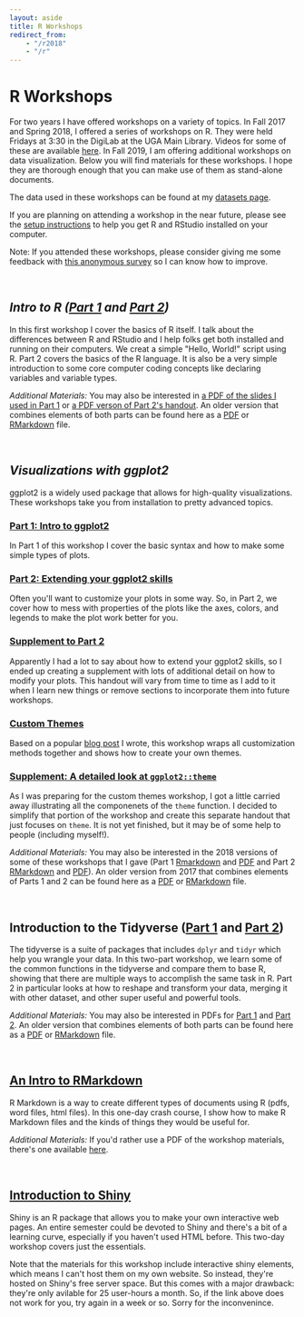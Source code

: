 ```yaml
---
layout: aside
title: R Workshops
redirect_from: 
    - "/r2018"
    - "/r"
---
```


# R Workshops

For two years I have offered workshops on a variety of topics. In Fall 2017 and Spring 2018, I offered a series of workshops on R. They were held Fridays at 3:30 in the DigiLab at the UGA Main Library. Videos for some of these are available [here](https://digilabuga.github.io/Resources/VideoTutorials.html). In Fall 2019, I am offering additional workshops on data visualization. Below you will find materials for these workshops. I hope they are thorough enough that you can make use of them as stand-alone documents. 

The data used in these workshops can be found at my [datasets page](/data).

If you are planning on attending a workshop in the near future, please see the [setup instructions](/pages/setup) to help you get R and RStudio installed on your computer.

Note: If you attended these workshops, please consider giving me some feedback with [this anonymous survey](/survey) so I can know how to improve. 

<br/>

## *Intro to R ([Part 1](/downloads/180119-intro-to-r-part1) and [Part 2](/downloads/180126-intro-to-r-part2))*

In this first workshop I cover the basics of R itself. I talk about the differences between R and RStudio and I help folks get both installed and running on their computers. We creat a simple "Hello, World!" script using R. Part 2 covers the basics of the R language. It is also be a very simple introduction to some core computer coding concepts like declaring variables and variable types.

*Additional Materials:* You may also be interested in [a PDF of the slides I used in Part 1](/downloads/180119-intro-to-r-part1.pdf) or [a PDF verson of Part 2's handout](/downloads/180126-intro-to-r-part2.pdf). An older version that combines elements of both parts can be found here as a [PDF](/downloads/170912-intro-to-r-handout.pdf) or [RMarkdown](/downloads/170913-intro_to_R.html) file.

<br/>

## *Visualizations with ggplot2*

ggplot2 is a widely used package that allows for high-quality visualizations. These workshops take you from installation to pretty advanced topics.

### [Part 1: Intro to ggplot2](/downloads/190821-intro_to_ggplot2)

In Part 1 of this workshop I cover the basic syntax and how to make some simple types of plots. 

### [Part 2: Extending your ggplot2 skills](/downloads/190828-ggplot2_intermediate)

Often you'll want to customize your plots in some way. So, in Part 2, we cover how to mess with properties of the plots like the axes, colors, and legends to make the plot work better for you. 

### [Supplement to Part 2](/downloads/190828-ggplot2_supplement)

Apparently I had a lot to say about how to extend your ggplot2 skills, so I ended up creating a supplement with lots of additional detail on how to modify your plots. This handout will vary from time to time as I add to it when I learn new things or remove sections to incorporate them into future workshops.

### [Custom Themes](/downloads/190904-ggplot2_custom_themes)

Based on a popular [blog post](/blog/2016-12-16-custom-themes-in-ggplot2) I wrote, this workshop wraps all customization methods together and shows how to create your own themes.

### [Supplement: A detailed look at `ggplot2::theme`](/downloads/190904-ggplot2_theme)

As I was preparing for the custom themes workshop, I got a little carried away illustrating all the componenets of the `theme` function. I decided to simplify that portion of the workshop and create this separate handout that just focuses on `theme`. It is not yet finished, but it may be of some help to people (including myself!).


*Additional Materials:* You may also be interested in the 2018 versions of some of these workshops that I gave (Part 1 [Rmarkdown](/downloads/180216-ggplot2-part1) and [PDF](/downloads/180216-ggplot2-part1.pdf) and Part 2 [RMarkdown](/downloads/180223-ggplot2-part2) and [PDF](/downloads/180223-ggplot2-part2.pdf)). An older version from 2017 that combines elements of Parts 1 and 2 can be found here as a [PDF](/downloads/171012-ggplot2_handout.pdf) or [RMarkdown](/downloads/171012-ggplot2.html) file.

<br/>

## Introduction to the Tidyverse ([Part 1](/downloads/180302-tidyverse_part1.html) and [Part 2](/downloads/180323-tidyverse_II.html))

The tidyverse is a suite of packages that includes `dplyr` and `tidyr` which help you wrangle your data. In this two-part workshop, we learn some of the common functions in the tidyverse and compare them to base R, showing that there are multiple ways to accomplish the same task in R. Part 2 in particular looks at how to reshape and transform your data, merging it with other dataset, and other super useful and powerful tools.

*Additional Materials:* You may also be interested in PDFs for [Part 1](/downloads/180302-tidyverse_part1.pdf) and [Part 2](/downloads/180323-tidyverse_II.pdf). An older version that combines elements of both parts can be found here as a [PDF](/downloads/171110-tidyverse_handout.pdf) or [RMarkdown](/downloads/171110-tidyverse.html) file.

<br/>

## [An Intro to RMarkdown](/downloads/180309-rmarkdown.html)

R Markdown is a way to create different types of documents using R (pdfs, word files, html files). In this one-day crash course, I show how to make R Markdown files and the kinds of things they would be useful for.

*Additional Materials:* If you'd rather use a PDF of the workshop materials, there's one available [here](/downloads/180309-rmarkdown.pdf). 

<br/>

## [Introduction to Shiny](https://joeystanley.shinyapps.io/intro_to_shiny/)

Shiny is an R package that allows you to make your own interactive web pages. An entire semester could be devoted to Shiny and there's a bit of a learning curve, especially if you haven't used HTML before. This two-day workshop covers just the essentials.

Note that the materials for this workshop include interactive shiny elements, which means I can't host them on my own website. So instead, they're hosted on Shiny's free server space. But this comes with a major drawback: they're only avilable for 25 user-hours a month. So, if the link above does not work for you, try again in a week or so. Sorry for the inconvenince.

<!--
*Special topics: Regression and mixed-effects modeling* (April 6): In more and more fields, quantitative analysis is the norm. I can't begin to cover everything about fitting statistical models to your data, but I'll cover some introductory concepts to hopefully guide you in the right direction for further study.

*Special topics: Network analysis* (April 13): Network analysis is a fascinating field on its own, and learning to create and analyze visualizations of network data can be helpful for some studies. This workshop will cover some basic visualizations and statistical analysis of network data.  

*Special topics: Working with text* (April 20): Most topics in this series have covered numbers and how to work with them. In this final presentation, I introduce the `stringr` package (part of the Tidyverse suite), and how you can use it to your advantage when working with text in R. 

*Visualization III: Advanced topics in ggplot2* (TBD): In this workshop we go beyond the simple customization techniques and move on to modifying many other aspects of the plot. Time permitting, I'll show how to create your own themes so that they match your powerpoint themes to create a more appealing presentation.
-->

